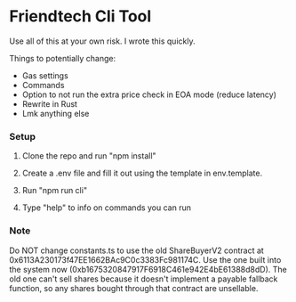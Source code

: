 # Friendtech Cli Tool

Use all of this at your own risk. I wrote this quickly. 

Things to potentially change:

-   Gas settings
-   Commands
-   Option to not run the extra price check in EOA mode (reduce latency)
-   Rewrite in Rust
-   Lmk anything else

### Setup

1. Clone the repo and run "npm install"

2. Create a .env file and fill it out using the template in env.template.

3. Run "npm run cli"

4. Type "help" to info on commands you can run

### Note

Do NOT change constants.ts to use the old ShareBuyerV2 contract at 0x6113A230173f47EE1662BAc9C0c3383Fc981174C. Use the one built into the system now (0xb1675320847917F6918C461e942E4bE61388d8dD). The old one can't sell shares because it doesn't implement a payable fallback function, so any shares bought through that contract are unsellable.
